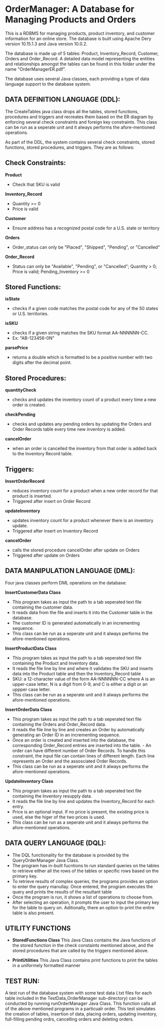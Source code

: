 # OrderManager: A Database for Managing Products and Orders

This is a RDBMS for managing products, product inventory, and customer information for an online store. The database is built using Apache Dery version 10.15.1.3 and Java version 10.0.2.

The database is made up of 5 tables: Product, Inventory_Record, Customer, Orders and Order_Record. A detailed data model representing the entities and relationships amongst the tables can be found in this folder under the name "OrderManagerER.pdf".

The database uses several Java classes, each providing a type of data language support to the database system.

DATA DEFINITION LANGUAGE (DDL):
------------------------------
The CreateTables java class drops all the tables, stored functions, procedures and triggers and recreates them based on the ER diagram by enforcing several check constraints and foreign key constraints. This class can be run as a seperate unit and it always performs the afore-mentioned operations.

As part of the DDL, the system contains several check constraints, stored functions, stored procedures, and triggers. They are as follows:

Check Constraints:
------------------
**Product**
- Check that SKU is valid

**Inventory_Record**
- Quantity >= 0
- Price is valid

**Customer**
- Ensure address has a recognized postal code for a U.S. state or territory

**Orders**
- Order_status can only be "Placed", "Shipped", "Pending", or "Cancelled"

**Order_Record**
- Status can only be "Available", "Pending", or "Cancelled"; Quantity > 0; Price is valid; Pending_Inventory >= 0

Stored Functions:
-----------------

**isState**
- checks if a given code matches the postal code for any of the 50 states or U.S. territories.

**isSKU**
- checks if a given string matches the SKU format AA-NNNNNN-CC.
- Ex: "AB-123456-0N"

**parsePrice**
- returns a double which is formatted to be a positive number with two digits after the decimal point.

Stored Procedures:
------------------
**quantityCheck**
- checks and updates the inventory count of a product every time a new order is created.

**checkPending**
- checks and updates any pending orders by updating the Orders and Order Records table every time new inventory is added.

**cancelOrder**
- when an order is cancelled the inventory from that order is added back to the Inventory Record table.

Triggers:
---------
**InsertOrderRecord**
- reduces inventory count for a product when a new order record for that product is inserted.
- Triggered after insert on Order Record

**updateInventory**
- updates inventory count for a product whenever there is an inventory update.
- Triggered after insert on Inventory Record

**cancelOrder**
- calls the stored procedure cancelOrder after update on Orders
- Triggered after update on Orders

DATA MANIPULATION LANGUAGE (DML):
---------------------------------
Four java classes perform DML operations on the database:

**InsertCustomerData Class**
- This program takes as input the path to a tab seperated text file containing the customer data. 
- It reads data from the file and inserts it into the Customer table in the database.
- The customer ID is generated automatically in an incrementing sequence.
- This class can be run as a seperate unit and it always performs the afore-mentioned operations.

**InsertProductData Class**
- This program takes as input the path to a tab seperated text file containing the Product and Inventory data. 
- It reads the file line by line and where it validates the SKU and inserts data into the Product table and then the Inventory_Record table
- SKU: a 12-character value of the form AA-NNNNNN-CC where A is an upper-case letter, N is a digit from 0-9, and C is either a digit or an uppper case letter. 
- This class can be run as a seperate unit and it always performs the afore-mentioned operations.

**InsertOrderData Class**
- This program takes as input the path to a tab seperated text file containing the Orders and Order_Record data. 
- It reads the file line by line and creates an Order by automatically generating an Order ID in an incrementing sequence.
- Once an order is created and inserted into the database, the corresponding Order_Record entries are inserted into the table. - An order can have different number of Order Records. To handle this constraint, the input file can contain lines of different length. Each line represents an Order and the assosciated Order Records. 
- This class can be run as a seperate unit and it always performs the afore-mentioned operations.

**UpdateInventory Class**
- This program takes as input the path to a tab seperated text file containing the Inventory resupply data. 
- It reads the file line by line and updates the Inventory_Record for each entry. 
- Price is an optional input. If no price is present, the existing price is used, else the higer of the two prices is used.
- This class can be run as a seperate unit and it always performs the afore-mentioned operations.

DATA QUERY LANGUAGE (DQL):
--------------------------
- The DQL functionality for the database is provided by the QueryOrderManager Java Class. 
- The program has in-built fucntions to  run standard queries on the tables to retrieve either all the rows of the tables or specific rows based on the primary key. 
- To retrieve results of complex queries, the programs provides an option to enter the query manullay. Once entered, the program executes the query and prints the results of the resultant table
- Once the program is run, it shows a list of operations to choose from. 
- After selecting an operation, it prompts the user to input the primary key for the table to query on. Aditionally, there an option to print the entire table is also present.

UTILITY FUNCTIONS
-----------------
- **StoredFunctions Class**
This Java Class contains the Java functions of the stored function in the check constaints mentioned above, and the stored procedures that are called by the triggers mentioned above.

- **PrintUtilities**
This Java Class contains print functions to print the tables in a uniformely formatted manner

TEST RUN:
--------
A test run of the database system with some test data (.txt files for each table included in the TestData_OrderManager sub-directory) can be conducted by running runOrderManager Java Class. This function calls all of the above mentioned programs in a particualr order. This test simulates the creation of tables, insertion of data, placing orders, updating inventory, full-filling pending ordrs, cancelling orders and deleting orders.


